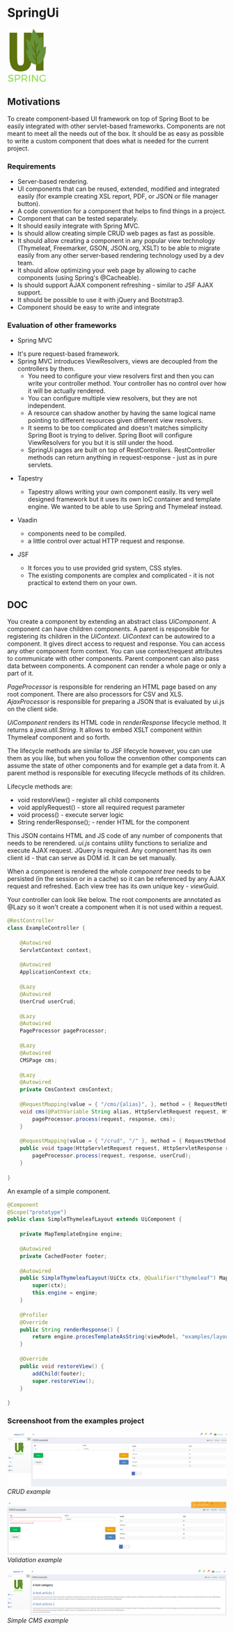# SpringUi 
![alt text](https://github.com//dsu/images/blob/master/logo.png?raw=true "logo")

## Motivations

To create component-based UI framework on top of Spring Boot to be easily integrated with other servlet-based frameworks. Components are not meant to meet all the needs out of the box. It should be as easy as possible to write a custom component that does what is needed for the current project.

### Requirements

* Server-based rendering.
* UI components that can be reused, extended, modified and integrated easily (for example creating XSL report, PDF, or JSON or file manager button).
* A code convention for a component that helps to find things in a project. 
* Component that can be tested separately.
* It should easily integrate with Spring MVC.
* Is should allow creating simple CRUD web pages as fast as possible.
* It should allow creating a component in any popular view technology (Thymeleaf, Freemarker, GSON, JSON.org, XSLT) to be able to migrate easily from any other server-based rendering technology used by a dev team.
* It should allow optimizing your web page by allowing to cache components (using Spring's @Cacheable).
* Is should support AJAX component refreshing - similar to JSF AJAX support.
* It should be possible to use it with jQuery and Bootstrap3.
* Component should be easy to write and integrate

### Evaluation of other frameworks

* Spring MVC
 - It's pure request-based framework.
 - Spring MVC introduces ViewResolvers, views are decoupled from the controllers by them.
   - You need to configure your view resolvers first and then you can write your controller method. Your controller has no control over how it will be actually rendered. 
    - You can configure multiple view resolvers, but they are not independent. 
    - A resource can shadow another by having the same logical name pointing to different resources given different view resolvers.
    - It seems to be too complicated and doesn't matches simplicity Spring Boot is trying to deliver. Spring Boot will configure           ViewResolvers for you but it is still under the hood. 
    - SpringUi pages are built on top of RestControllers. RestController methods can return anything in request-response - just as in pure servlets. 

* Tapestry
  - Tapestry allows writing your own component easily. Its very well designed framework but it uses its own IoC container and template engine. We wanted to be able to use Spring and Thymeleaf instead.

* Vaadin
  - components need to be compiled.
  - a little control over actual HTTP request and response. 

* JSF
  - It forces you to use provided grid system, CSS styles.
  - The existing components are complex and complicated - it is not practical to extend them on your own.

## DOC

You create a component by extending an abstract class *UiComponent*.
A component can have children components.
A parent is responsible for registering its children in the *UiContext*.
*UiContext* can be autowired to a component. It gives direct access to request and response. You can access any other component form context.
You can use context/request attributes to communicate with other components. Parent component can also pass data between components.
A component can render a whole page or only a part of it.

*PageProcessor* is responsible for rendering an HTML page based on any root component. There are also processors for CSV and XLS.
*AjaxProcessor* is responsible for preparing a JSON that is evaluated by ui.js on the client side. 

*UiComponent* renders its HTML code in *renderResponse* lifecycle method. It returns a *java.util.String*. It allows to embed XSLT component within Thymeleaf component and so forth.

The lifecycle methods are similar to JSF lifecycle however, you can use them as you like, but when you follow the convention other components can assume the state of other components and for example get a data from it. A parent method is responsible for executing lifecycle methods of its children.

Lifecycle methods are:

* void restoreView() - register all child components
* void applyRequest() - store all required request parameter
* void process() - execute server logic
* String renderResponse(); - render HTML for the component

This JSON contains HTML and JS code of any number of components that needs to be rerendered.
*ui.js* contains utility functions to serialize and execute AJAX request. JQuery is required.
Any component has its own client id  - that can serve as DOM id. It can be set manually.

When a component is rendered the whole *component tree* needs to be persisted (in the session or in a cache) so it can be referenced by any AJAX request and refreshed.
Each view tree has its own unique key - *viewGuid*.

Your controller can look like below. The root components are annotated as @Lazy so it won't create a component when it is not used within a request.

```java
@RestController
class ExampleController {

	@Autowired
	ServletContext context;

	@Autowired
	ApplicationContext ctx;

	@Lazy
	@Autowired
	UserCrud userCrud;

	@Lazy
	@Autowired
	PageProcessor pageProcessor;

	@Lazy
	@Autowired
	CMSPage cms;
	
	@Lazy
	@Autowired
	private CmsContext cmsContext;

	@RequestMapping(value = { "/cms/{alias}", }, method = { RequestMethod.GET, RequestMethod.POST })
	void cms(@PathVariable String alias, HttpServletRequest request, HttpServletResponse response) {h(searchTerm);
		pageProcessor.process(request, response, cms);
	}

	@RequestMapping(value = { "/crud", "/" }, method = { RequestMethod.GET, RequestMethod.POST })
	public void tpage(HttpServletRequest request, HttpServletResponse response) {
		pageProcessor.process(request, response, userCrud);
	}

}
```

An example of a simple component.

```java
@Component
@Scope("prototype")
public class SimpleThymeleafLayout extends UiComponent {

	private MapTemplateEngine engine;

	@Autowired
	private CachedFooter footer;

	@Autowired
	public SimpleThymeleafLayout(UiCtx ctx, @Qualifier("thymeleaf") MapTemplateEngine engine) {
		super(ctx);
		this.engine = engine;
	}

	@Profiler
	@Override
	public String renderResponse() {
		return engine.procesTemplateAsString(viewModel, "examples/layout.xhtml");
	}

	@Override
	public void restoreView() {
		addChild(footer);
		super.restoreView();
	}

}
```

### Screenshoot from the examples project

![alt text](https://github.com//dsu/images/blob/master/crud.png?raw=true "CRUD")
*CRUD example*


![alt text](https://github.com//dsu/images/blob/master/crud-validation.png?raw=true "Validation")
*Validation example*


![alt text](https://github.com//dsu/images/blob/master/cms.png?raw=true "Simple CMS")
*Simple CMS example*
